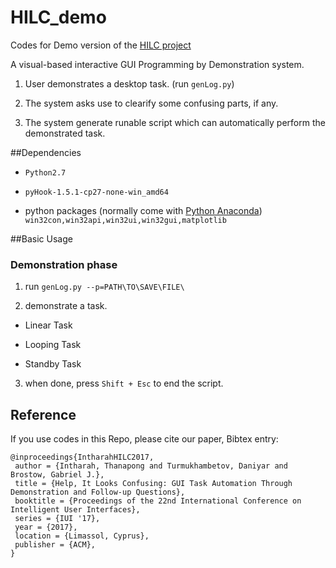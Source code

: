 # HILC_demo
Codes for Demo version of the [HILC project](http://visual.cs.ucl.ac.uk/pubs/HILC/index.html)

A visual-based interactive GUI Programming by Demonstration system.

1. User demonstrates a desktop task. (run `genLog.py`)

2. The system asks use to clearify some confusing parts, if any.

3. The system generate runable script which can automatically perform the demonstrated task.

##Dependencies
  * `Python2.7`

  * `pyHook-1.5.1-cp27-none-win_amd64`

  * python packages (normally come with [Python Anaconda](https://www.continuum.io/downloads)) `win32con,win32api,win32ui,win32gui,matplotlib`


##Basic Usage
### Demonstration phase
1. run `genLog.py --p=PATH\TO\SAVE\FILE\`

2. demonstrate a task.
   
  * Linear Task

  * Looping Task

  * Standby Task

3. when done, press `Shift + Esc` to end the script.

## Reference
If you use codes in this Repo, please cite our paper, Bibtex entry:
```
@inproceedings{IntharahHILC2017,
 author = {Intharah, Thanapong and Turmukhambetov, Daniyar and Brostow, Gabriel J.},
 title = {Help, It Looks Confusing: GUI Task Automation Through Demonstration and Follow-up Questions},
 booktitle = {Proceedings of the 22nd International Conference on Intelligent User Interfaces},
 series = {IUI '17},
 year = {2017},
 location = {Limassol, Cyprus},
 publisher = {ACM},
} 
```
